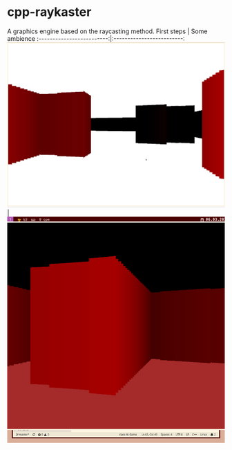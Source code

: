 # cpp-raykaster
A graphics engine based on the raycasting method.
First steps            |  Some ambience
:-------------------------:|:-------------------------:
![](https://github.com/rafalgorczewski/cpp-raykaster/blob/main/raykaster.gif?raw=true)  |  ![](https://github.com/rafalgorczewski/cpp-raykaster/blob/main/raykaster.png?raw=true)


